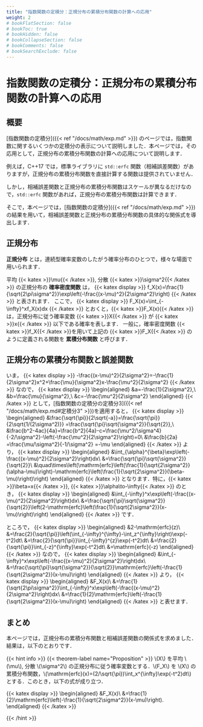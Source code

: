 ```yaml
---
title: "指数関数の定積分：正規分布の累積分布関数の計算への応用"
weight: 2
# bookFlatSection: false
# bookToc: true
# bookHidden: false
# bookCollapseSection: false
# bookComments: false
# bookSearchExclude: false
---
```


# 指数関数の定積分：正規分布の累積分布関数の計算への応用

## 概要

[指数関数の定積分]({{< ref "/docs/math/exp.md" >}}) のページでは，指数関数に関するいくつかの定積分の表示について説明しました．本ページでは，その応用として，正規分布の累積分布関数の計算への応用について説明します．

例えば，C++17 では，標準ライブラリに `std::erfc` 関数（相補誤差関数）がありますが，正規分布の累積分布関数を直接計算する関数は提供されていません．

しかし，相補誤差関数と正規分布の累積分布関数はスケールが異なるだけなので，`std::erfc` 関数があれば，正規分布の累積分布関数は計算できます．

そこで，本ページでは，[指数関数の定積分]({{< ref "/docs/math/exp.md" >}}) の結果を用いて，相補誤差関数と正規分布の累積分布関数の具体的な関係式を導出します．

## 正規分布

**正規分布** とは，連続型確率変数のしたがう確率分布のひとつで，様々な場面で用いられます．

平均 {{< katex >}}\mu{{< /katex >}}, 分散 {{< katex >}}\sigma^2{{< /katex >}} の正規分布の **確率密度関数** は，
{{< katex display >}}
f_X(x)=\frac{1}{\sqrt{2\pi\sigma^2}}\exp\left(-\frac{(x-\mu)^2}{2\sigma^2}\right)
{{< /katex >}}
と表されます．
ここで，
{{< katex display >}}
F_X(x)=\int_{-\infty}^xf_X(x)dx
{{< /katex >}}
とおくと，{{< katex >}}F_X(x){{< /katex >}} は，正規分布に従う確率変数 {{< katex >}}X{{< /katex >}} が {{< katex >}}x{{< /katex >}} 以下である確率を表します．
一般に，確率密度関数 {{< katex >}}f_X{{< /katex >}}を用いて上記の {{< katex >}}F_X{{< /katex >}} のように定義される関数を **累積分布関数** と呼びます．

## 正規分布の累積分布関数と誤差関数

いま，
{{< katex display >}}
-\frac{(x-\mu)^2}{2\sigma^2}=-\frac{1}{2\sigma^2}x^2+\frac{\mu}{\sigma^2}x-\frac{\mu^2}{2\sigma^2}
{{< /katex >}}
なので，
{{< katex display >}}
\begin{aligned}
  &a=-\frac{1}{2\sigma^2},\\
  &b=\frac{\mu}{\sigma^2},\\
  &c=-\frac{\mu^2}{2\sigma^2}
\end{aligned}
{{< /katex >}}
として，[指数関数の定積分の定積分3]({{< ref "/docs/math/exp.md#定積分3" >}})を適用すると，
{{< katex display >}}
\begin{aligned}
&\frac{\sqrt{\pi}}{2\sqrt{-a}}=\frac{\sqrt{\pi}}{2\sqrt{1/(2\sigma^2)}}
=\frac{\sqrt{\pi}\sqrt{\sigma^2}}{\sqrt{2}},\\
&\frac{b^2-4ac}{4a}=\frac{b^2}{4a}-c=\frac{\mu^2/\sigma^4}{-2/\sigma^2}-\left(-\frac{\mu^2}{2\sigma^2}\right)=0\\
&\frac{b}{2a}
=\frac{\mu/\sigma^2}{-1/\sigma^2}
=-\mu
\end{aligned}
{{< /katex >}}
より，
{{< katex display >}}
\begin{aligned}
&\int_{\alpha}^{\beta}\exp\left(-\frac{(x-\mu)^2}{2\sigma^2}\right)dx\\
&=\frac{\sqrt{\pi}\sqrt{\sigma^2}}{\sqrt{2}}\\
&\quad\times\left(\mathrm{erfc}\left(\frac{1}{\sqrt{2\sigma^2}}(\alpha-\mu)\right)-\mathrm{erfc}\left(\frac{1}{\sqrt{2\sigma^2}}(\beta-\mu)\right)\right)
\end{aligned}
{{< /katex >}}
となります．特に，{{< katex >}}\beta=x{{< /katex >}}, {{< katex >}}\alpha\to-\infty{{< /katex >}} のとき，
{{< katex display >}}
\begin{aligned}
&\int_{-\infty}^x\exp\left(-\frac{(x-\mu)^2}{2\sigma^2}\right)dx\\
&=\frac{\sqrt{\pi}\sqrt{\sigma^2}}{\sqrt{2}}\left(2-\mathrm{erfc}\left(\frac{1}{\sqrt{2\sigma^2}}(x-\mu)\right)\right)
\end{aligned}
{{< /katex >}}
です．

ところで，
{{< katex display >}}
\begin{aligned}
&2-\mathrm{erfc}(z)\\
&=\frac{2}{\sqrt{\pi}}\left(\int_{-\infty}^{\infty}-\int_z^{\infty}\right)\exp(-t^2)dt\\
&=\frac{2}{\sqrt{\pi}}\int_{-\infty}^{z}\exp(-t^2)dt\\
&=\frac{2}{\sqrt{\pi}}\int_{-z}^{\infty}\exp(-t^2)dt\\
&=\mathrm{erfc}(-z)
\end{aligned}
{{< /katex >}}
なので，
{{< katex display >}}
\begin{aligned}
&\int_{-\infty}^x\exp\left(-\frac{(x-\mu)^2}{2\sigma^2}\right)dx\\
&=\frac{\sqrt{\pi}\sqrt{\sigma^2}}{\sqrt{2}}\mathrm{erfc}\left(-\frac{1}{\sqrt{2\sigma^2}}(x-\mu)\right)
\end{aligned}
{{< /katex >}}
より，
{{< katex display >}}
\begin{aligned}
&F_X(x)\\
&=\frac{1}{\sqrt{2\pi\sigma^2}}\int_{-\infty}^x\exp\left(-\frac{(x-\mu)^2}{2\sigma^2}\right)dx\\
&=\frac{1}{2}\mathrm{erfc}\left(-\frac{1}{\sqrt{2\sigma^2}}(x-\mu)\right)
\end{aligned}
{{< /katex >}}
と表せます．

## まとめ

本ページでは，正規分布の累積分布関数と相補誤差関数の関係式を求めました．結果は，以下のとおりです．

{{< hint info >}}
{{< theorem-label name="Proposition" >}} \\(X\\) を平均 \\(\mu\\), 分散 \\(\sigma^2\\) の正規分布に従う確率変数とする．\\(F_X\\) を \\(X\\) の累積分布関数，\\(\mathrm{erfc}(x)=(2/\sqrt{\pi})\int_x^{\infty}\exp(-t^2)dt\\) とする．このとき，以下の式が成り立つ．

{{< katex display >}}
\begin{aligned}
&F_X(x)\\
&=\frac{1}{2}\mathrm{erfc}\left(-\frac{1}{\sqrt{2\sigma^2}}(x-\mu)\right).
\end{aligned}
{{< /katex >}}

{{< /hint >}}
